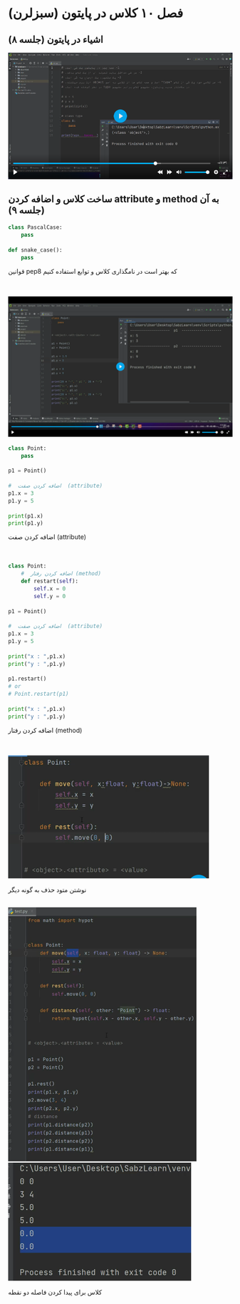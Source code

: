 # فصل ۱۰ کلاس در پایتون (سبزلرن)

## اشیاء در پایتون (جلسه ۸)

![Alt text](image.png)

## ساخت کلاس و اضافه کردن attribute و method به آن (جلسه ۹)


```python
class PascalCase:
    pass

def snake_case():
    pass
```
قوانین pep8 که بهتر است در نامگذاری کلاس و توابع استفاده کنیم
<br/><br/><br/>

![Alt text](image-1.png)

```python
class Point:
    pass

p1 = Point()

#  اضافه کردن صفت  (attribute)
p1.x = 3
p1.y = 5

print(p1.x)
print(p1.y)
```
اضافه کردن صفت  (attribute)
<br/><br/><br>

```python
class Point:
    #  اضافه کردن رفتار (method)
    def restart(self):
        self.x = 0
        self.y = 0

p1 = Point()

#  اضافه کردن صفت  (attribute)
p1.x = 3
p1.y = 5

print("x : ",p1.x)
print("y : ",p1.y)

p1.restart()
# or
# Point.restart(p1)

print("x : ",p1.x)
print("y : ",p1.y)
```
 اضافه کردن رفتار (method)
 <br><br><br>

![Alt text](image-2.png)

نوشتن متود حذف به گونه دیگر
<br><br>

![Alt text](image-3.png)
![Alt text](image-4.png)

کلاس برای پیدا کردن فاصله دو نقطه
